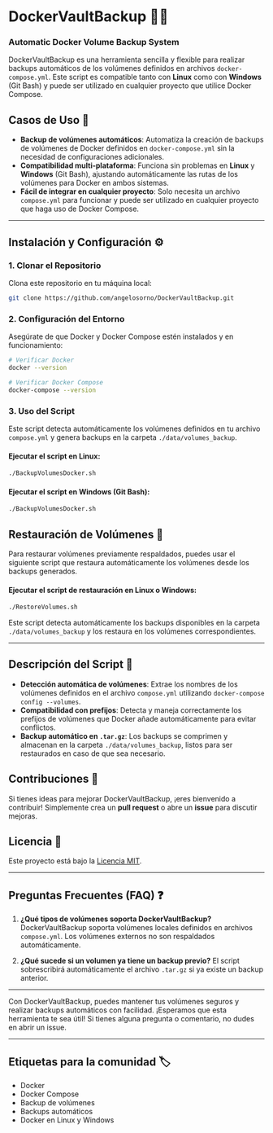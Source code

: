 
# **DockerVaultBackup** 🌊🚢
### **Automatic Docker Volume Backup System**

DockerVaultBackup es una herramienta sencilla y flexible para realizar backups automáticos de los volúmenes definidos en archivos `docker-compose.yml`. Este script es compatible tanto con **Linux** como con **Windows** (Git Bash) y puede ser utilizado en cualquier proyecto que utilice Docker Compose.

## **Casos de Uso** 🎯
- **Backup de volúmenes automáticos**: Automatiza la creación de backups de volúmenes de Docker definidos en `docker-compose.yml` sin la necesidad de configuraciones adicionales.
- **Compatibilidad multi-plataforma**: Funciona sin problemas en **Linux** y **Windows** (Git Bash), ajustando automáticamente las rutas de los volúmenes para Docker en ambos sistemas.
- **Fácil de integrar en cualquier proyecto**: Solo necesita un archivo `compose.yml` para funcionar y puede ser utilizado en cualquier proyecto que haga uso de Docker Compose.

---

## **Instalación y Configuración** ⚙️

### **1. Clonar el Repositorio**

Clona este repositorio en tu máquina local:

```bash
git clone https://github.com/angelosorno/DockerVaultBackup.git
```

### **2. Configuración del Entorno**

Asegúrate de que Docker y Docker Compose estén instalados y en funcionamiento:

```bash
# Verificar Docker
docker --version

# Verificar Docker Compose
docker-compose --version
```

### **3. Uso del Script**

Este script detecta automáticamente los volúmenes definidos en tu archivo `compose.yml` y genera backups en la carpeta `./data/volumes_backup`.

#### **Ejecutar el script en Linux:**

```bash
./BackupVolumesDocker.sh
```

#### **Ejecutar el script en Windows (Git Bash):**

```bash
./BackupVolumesDocker.sh
```

## **Restauración de Volúmenes** 🔄

Para restaurar volúmenes previamente respaldados, puedes usar el siguiente script que restaura automáticamente los volúmenes desde los backups generados.

#### **Ejecutar el script de restauración en Linux o Windows:**

```bash
./RestoreVolumes.sh
```

Este script detecta automáticamente los backups disponibles en la carpeta `./data/volumes_backup` y los restaura en los volúmenes correspondientes.

---

## **Descripción del Script** 📄

- **Detección automática de volúmenes**: Extrae los nombres de los volúmenes definidos en el archivo `compose.yml` utilizando `docker-compose config --volumes`.
- **Compatibilidad con prefijos**: Detecta y maneja correctamente los prefijos de volúmenes que Docker añade automáticamente para evitar conflictos.
- **Backup automático en `.tar.gz`**: Los backups se comprimen y almacenan en la carpeta `./data/volumes_backup`, listos para ser restaurados en caso de que sea necesario.

## **Contribuciones** 🤝

Si tienes ideas para mejorar DockerVaultBackup, ¡eres bienvenido a contribuir! Simplemente crea un **pull request** o abre un **issue** para discutir mejoras.

## **Licencia** 📝
Este proyecto está bajo la [Licencia MIT](LICENSE).

---

## **Preguntas Frecuentes (FAQ)** ❓

1. **¿Qué tipos de volúmenes soporta DockerVaultBackup?**
   DockerVaultBackup soporta volúmenes locales definidos en archivos `compose.yml`. Los volúmenes externos no son respaldados automáticamente.

2. **¿Qué sucede si un volumen ya tiene un backup previo?**
   El script sobrescribirá automáticamente el archivo `.tar.gz` si ya existe un backup anterior.

---

Con DockerVaultBackup, puedes mantener tus volúmenes seguros y realizar backups automáticos con facilidad. ¡Esperamos que esta herramienta te sea útil! Si tienes alguna pregunta o comentario, no dudes en abrir un issue.

---

## **Etiquetas para la comunidad** 🏷️
- Docker
- Docker Compose
- Backup de volúmenes
- Backups automáticos
- Docker en Linux y Windows
